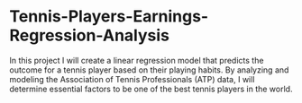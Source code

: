 # Tennis-Players-Earnings-Regression-Analysis
In this project I will create a linear regression model that predicts the outcome for a tennis player based on their playing habits. By analyzing and modeling the Association of Tennis Professionals (ATP) data, I will determine essential factors to be one of the best tennis players in the world.
